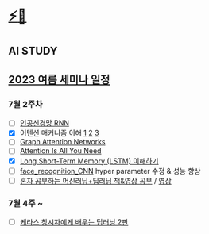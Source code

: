 # [⚡](https://github.com/hoon765/gong_dae)[🧶](https://www.duolingo.com/learn)

## AI STUDY
## [2023 여름 세미나 일정](https://docs.google.com/spreadsheets/d/1LaGPNZzyd678Omwsc-NTnL1aJKIQf6A7zZXibh9byg8/edit#gid=0)

### 7월 2주차
- [ ] [인공신경망 RNN](https://edpuzzle.com/classes/640447277a41f443012cd58a)
- [x] 어텐션 매커니즘 이해 [1](https://glee1228.tistory.com/3) [2](https://wikidocs.net/22893) [3](https://heekangpark.github.io/nlp/attention)
- [ ] [Graph Attention Networks](https://aisc.ai.science/static/slides/20190415_KarimKhayrat.pdf)
- [ ] [Attention Is All You Need](https://arxiv.org/pdf/1706.03762.pdf)
- [x] [Long Short-Term Memory (LSTM) 이해하기](https://dgkim5360.tistory.com/entry/understanding-long-short-term-memory-lstm-kr)
- [ ] [face_recognition_CNN](https://www.kaggle.com/code/sdfwe5/face-recognition-cnn/notebook?scriptVersionId=135779800) hyper parameter 수정 & 성능 향상
- [ ] [혼자 공부하는 머신러닝+딥러닝 책&영상 공부](https://github.com/hoon765/hg-mldl) / [영상](https://www.youtube.com/playlist?list=PLJN246lAkhQjoU0C4v8FgtbjOIXxSs_4Q)

### 7월 4주 ~
- [ ] [케라스 창시자에게 배우는 딥러닝 2판](https://github.com/hoon765/keras_dp)


